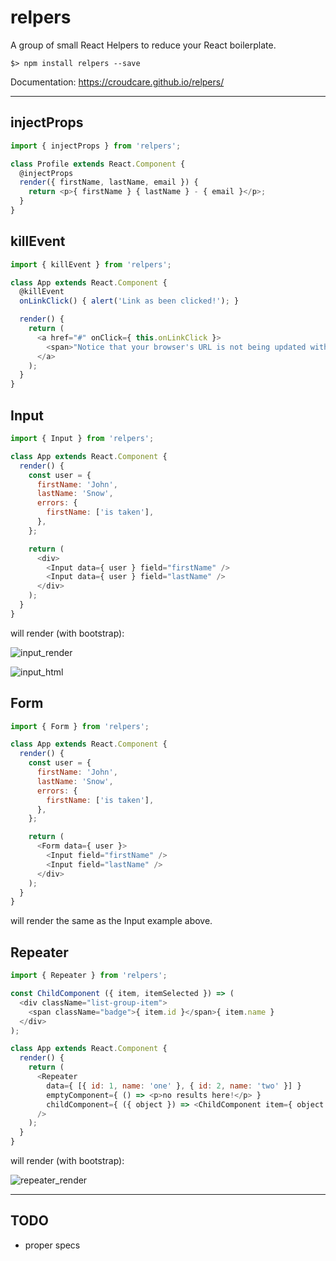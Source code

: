 # relpers
A group of small React Helpers to reduce your React boilerplate.

```
$> npm install relpers --save
```

Documentation: https://croudcare.github.io/relpers/

---

injectProps
----
```javascript
import { injectProps } from 'relpers';

class Profile extends React.Component {
  @injectProps
  render({ firstName, lastName, email }) {
    return <p>{ firstName } { lastName } - { email }</p>;
  }
}
```

killEvent
----
```javascript
import { killEvent } from 'relpers';

class App extends React.Component {
  @killEvent
  onLinkClick() { alert('Link as been clicked!'); }

  render() {
    return (
      <a href="#" onClick={ this.onLinkClick }>
        <span>"Notice that your browser's URL is not being updated with '#' in it."</span>
      </a>
    );
  }
}
```

Input
----
```javascript
import { Input } from 'relpers';

class App extends React.Component {
  render() {
    const user = {
      firstName: 'John',
      lastName: 'Snow',
      errors: {
        firstName: ['is taken'],
      },
    };

    return (
      <div>
        <Input data={ user } field="firstName" />
        <Input data={ user } field="lastName" />
      </div>
    );
  }
}
```
will render (with bootstrap):

![input_render](https://raw.github.com/croudcare/relpers/master/readme/input/render.png)

![input_html](https://raw.github.com/croudcare/relpers/master/readme/input/html.png)

Form
----
```javascript
import { Form } from 'relpers';

class App extends React.Component {
  render() {
    const user = {
      firstName: 'John',
      lastName: 'Snow',
      errors: {
        firstName: ['is taken'],
      },
    };

    return (
      <Form data={ user }>
        <Input field="firstName" />
        <Input field="lastName" />
      </div>
    );
  }
}
```
will render the same as the Input example above.

Repeater
----
```javascript
import { Repeater } from 'relpers';

const ChildComponent ({ item, itemSelected }) => (
  <div className="list-group-item">
    <span className="badge">{ item.id }</span>{ item.name }
  </div>
);

class App extends React.Component {
  render() {
    return (
      <Repeater
        data={ [{ id: 1, name: 'one' }, { id: 2, name: 'two' }] }
        emptyComponent={ () => <p>no results here!</p> }
        childComponent={ ({ object }) => <ChildComponent item={ object } /> }
      />
    );
  }
}
```
will render (with bootstrap):

![repeater_render](https://raw.github.com/croudcare/relpers/master/readme/repeater/render.png)

---

TODO
---
- proper specs
